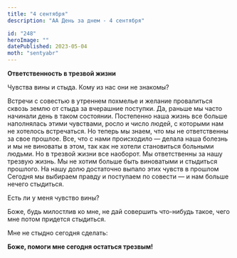 ```yaml
---
title: "4 сентября"
description: "АА День за днем - 4 сентября"

id: "248"
heroImage: ""
datePublished: 2023-05-04
moth: "sentyabr"
---
```


**Ответственность в трезвой жизни**

Чувства вины и стыда. Кому из нас они не знакомы?

Встречи с совестью в утреннем похмелье и желание провалиться сквозь землю от
стыда за вчерашние поступки. Да, раньше мы часто начинали день в таком
состоянии. Постепенно наша жизнь все больше наполнялась этими чувствами, росло
и число людей, с которыми нам не хотелось встречаться. Но теперь мы знаем, что
мы не ответственны за свое прошлое. Все, что с нами происходило — делала наша
болезнь и мы не виноваты в этом, так как не хотели становиться больными
людьми. Но в трезвой жизни все наоборот. Мы ответственны за нашу трезвую
жизнь. Мы не хотим больше быть виноватыми и стыдиться прошлого. На нашу долю
достаточно выпало этих чувств в прошлом Сегодня мы выбираем правду и поступаем
по совести — и нам больше нечего стыдиться.

Есть ли у меня чувство вины?

Боже, будь милостлив ко мне, не дай совершить что-нибудь такое, чего мне потом
придется стыдиться.

Мне не стыдно сегодня сделать:

**Боже, помоги мне сегодня остаться трезвым!**
